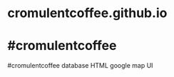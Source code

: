 # cromulentcoffee.github.io
#cromulentcoffee
================

#cromulentcoffee database HTML google map UI